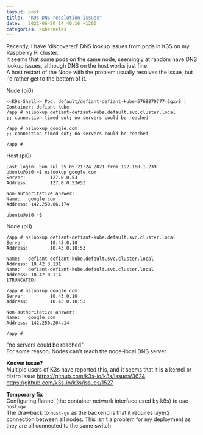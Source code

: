 ```yaml
---
layout: post
title:  "K9s DNS resolution issues"
date:   2021-06-20 14:40:16 +1200
categories: kubernetes
---
```


Recently, I have 'discovered' DNS lookup issues from pods in K3S on my Raspberry Pi cluster.\
It seems that some pods on the same node, seemingly at random have DNS lookup issues, although DNS on the host works just fine.\
A host restart of the Node with the problem usually resolves the issue, but i'd rather get to the bottom of it.

Node (pi0)
```
<<K9s-Shell>> Pod: default/defiant-defiant-kube-5768879777-6gxv8 | Container: defiant-kube 
/app # nslookup defiant-defiant-kube.default.svc.cluster.local
;; connection timed out; no servers could be reached

/app # nslookup google.com
;; connection timed out; no servers could be reached

/app # 
```

Host (pi0)
```
Last login: Sun Jul 25 05:21:24 2021 from 192.168.1.239
ubuntu@pi0:~$ nslookup google.com
Server:         127.0.0.53
Address:        127.0.0.53#53

Non-authoritative answer:
Name:   google.com
Address: 142.250.66.174

ubuntu@pi0:~$ 
```

Node (pi1)
```
/app # nslookup defiant-defiant-kube.default.svc.cluster.local
Server:         10.43.0.10
Address:        10.43.0.10:53

Name:   defiant-defiant-kube.default.svc.cluster.local
Address: 10.42.3.131
Name:   defiant-defiant-kube.default.svc.cluster.local
Address: 10.42.0.114
[TRUNCATED]

/app # nslookup google.com
Server:         10.43.0.10
Address:        10.43.0.10:53

Non-authoritative answer:
Name:   google.com
Address: 142.250.204.14

/app # 

```

"no servers could be reached"\
For some reason, Nodes can't reach the node-local DNS server.

**Known issue?**\
Multiple users of K3s have reported this, and it seems that it is a kernel or distro issue
https://github.com/k3s-io/k3s/issues/3624
https://github.com/k3s-io/k3s/issues/1527

**Temporary fix**\
 Configuring flannel (the container network interface used by k9s) to use `host-gw`\
 The drawback to `host-gw` as the backend is that it requires layer2 connection between all nodes. This isn't a problem for my deployment as they are all connected to the same switch


